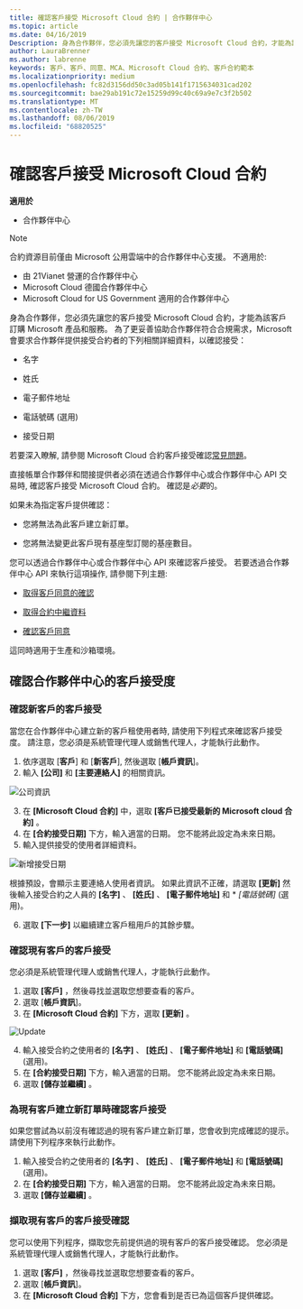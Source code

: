 ```yaml
---
title: 確認客戶接受 Microsoft Cloud 合約 | 合作夥伴中心
ms.topic: article
ms.date: 04/16/2019
Description: 身為合作夥伴，您必須先讓您的客戶接受 Microsoft Cloud 合約，才能為該客戶訂購 Microsoft 產品和服務。 為了進一步協助合作夥伴符合合規性需求, Microsoft 會要求合作夥伴提供有關接受合約之人員的特定詳細資料, 以確認接受。
author: LauraBrenner
ms.author: labrenne
keywords: 客戶、客戶、同意、MCA、Microsoft Cloud 合約、客戶合約範本
ms.localizationpriority: medium
ms.openlocfilehash: fc82d3156dd50c3ad05b141f1715634031cad202
ms.sourcegitcommit: bae29ab191c72e15259d99c40c69a9e7c3f2b502
ms.translationtype: MT
ms.contentlocale: zh-TW
ms.lasthandoff: 08/06/2019
ms.locfileid: "68820525"
---
```

# <a name="confirm-customer-acceptance-of-the-microsoft-cloud-agreement"></a>確認客戶接受 Microsoft Cloud 合約

**適用於**
-  合作夥伴中心

> [!NOTE]
> 合約資源目前僅由 Microsoft 公用雲端中的合作夥伴中心支援。 不適用於:
> * 由 21Vianet 營運的合作夥伴中心
> * Microsoft Cloud 德國合作夥伴中心
> * Microsoft Cloud for US Government 適用的合作夥伴中心

身為合作夥伴，您必須先讓您的客戶接受 Microsoft Cloud 合約，才能為該客戶訂購 Microsoft 產品和服務。 為了更妥善協助合作夥伴符合合規需求，Microsoft 會要求合作夥伴提供接受合約者的下列相關詳細資料，以確認接受： 

-   名字

-   姓氏

-   電子郵件地址

-   電話號碼 (選用)

-   接受日期

若要深入瞭解, 請參閱 Microsoft Cloud 合約客戶接受確認[常見問題](https://docs.microsoft.com/partner-center/confirm-consent-faq)。

直接帳單合作夥伴和間接提供者必須在透過合作夥伴中心或合作夥伴中心 API 交易時, 確認客戶接受 Microsoft Cloud 合約。 確認是*必要*的。

如果未為指定客戶提供確認：

-   您將無法為此客戶建立新訂單。

-   您將無法變更此客戶現有基座型訂閱的基座數目。

您可以透過合作夥伴中心或合作夥伴中心 API 來確認客戶接受。 若要透過合作夥伴中心 API 來執行這項操作, 請參閱下列主題: 

-   [取得客戶同意的確認](https://docs.microsoft.com/partner-center/develop/get-confirmation-of-customer-consent)

-   [取得合約中繼資料](https://docs.microsoft.com/partner-center/develop/get-agreement-metadata)

-   [確認客戶同意](https://docs.microsoft.com/partner-center/develop/confirm-customer-consent)


這同時適用于生產和沙箱環境。

## <a name="confirming-customer-acceptance-in-partner-center"></a>確認合作夥伴中心的客戶接受度

### <a name="confirm-customer-acceptance-for-a-new-customer"></a>確認新客戶的客戶接受

當您在合作夥伴中心建立新的客戶租使用者時, 請使用下列程式來確認客戶接受度。 請注意，您必須是系統管理代理人或銷售代理人，才能執行此動作。

1. 依序選取 [**客戶**] 和 [**新客戶**], 然後選取 [**帳戶資訊**]。
2. 輸入 **\[公司\]** 和 **\[主要連絡人\]** 的相關資訊。

![公司資訊](images/mca/mca1.png)

3. 在 **\[Microsoft Cloud 合約\]** 中，選取 **\[客戶已接受最新的 Microsoft cloud 合約\]** 。
4. 在 **\[合約接受日期\]** 下方，輸入適當的日期。 您不能將此設定為未來日期。
5. 輸入提供接受的使用者詳細資料。

![新增接受日期](images/mca/MCA3.png)

根據預設，會顯示主要連絡人使用者資訊。 如果此資訊不正確，請選取 **\[更新\]** 然後輸入接受合約之人員的 **\[名字\]** 、 **\[姓氏\]** 、 **\[電子郵件地址\]** 和 * *\[電話號碼\]* (選用)。

6. 選取 **\[下一步\]** 以繼續建立客戶租用戶的其餘步驟。

### <a name="confirm-customer-acceptance-for-an-existing-customer"></a>確認現有客戶的客戶接受

您必須是系統管理代理人或銷售代理人，才能執行此動作。

1. 選取 **\[客戶\]** ，然後尋找並選取您想要查看的客戶。
2. 選取 [**帳戶資訊**]。
3. 在 **\[Microsoft Cloud 合約\]** 下方，選取 **\[更新\]** 。

![Update](images/mca/mca4.png)

4. 輸入接受合約之使用者的 **\[名字\]** 、 **\[姓氏\]** 、 **\[電子郵件地址\]** 和 **\[電話號碼\]** (選用)。
5. 在 **\[合約接受日期\]** 下方，輸入適當的日期。 您不能將此設定為未來日期。
6. 選取 **\[儲存並繼續\]** 。

### <a name="confirm-customer-acceptance-while-creating-new-order-for-an-existing-customer"></a>為現有客戶建立新訂單時確認客戶接受

如果您嘗試為以前沒有確認過的現有客戶建立新訂單，您會收到完成確認的提示。 請使用下列程序來執行此動作。

1. 輸入接受合約之使用者的 **\[名字\]** 、 **\[姓氏\]** 、 **\[電子郵件地址\]** 和 **\[電話號碼\]** (選用)。
2. 在 **\[合約接受日期\]** 下方，輸入適當的日期。 您不能將此設定為未來日期。
3. 選取 **\[儲存並繼續\]** 。

### <a name="retrieve-confirmation-of-customer-acceptance-for-an-existing-customer"></a>擷取現有客戶的客戶接受確認

您可以使用下列程序，擷取您先前提供過的現有客戶的客戶接受確認。 您必須是系統管理代理人或銷售代理人，才能執行此動作。

1. 選取 **\[客戶\]** ，然後尋找並選取您想要查看的客戶。
2. 選取 [**帳戶資訊**]。
3. 在 **\[Microsoft Cloud 合約\]** 下方，您會看到是否已為這個客戶提供確認。
